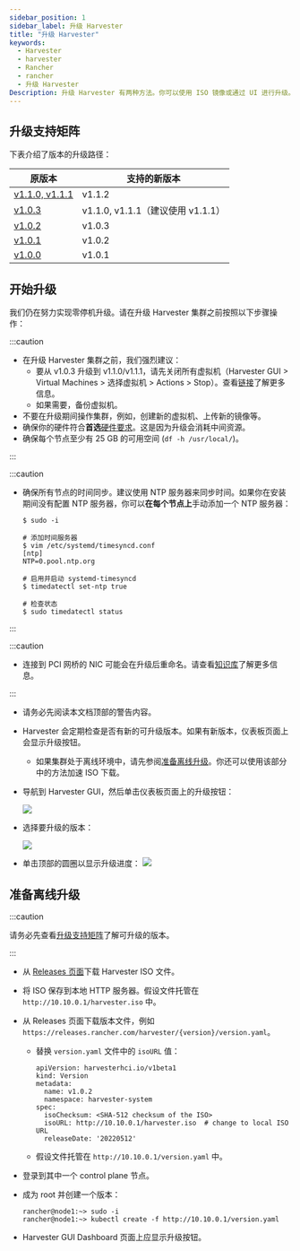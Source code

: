 ```yaml
---
sidebar_position: 1
sidebar_label: 升级 Harvester
title: "升级 Harvester"
keywords:
  - Harvester
  - harvester
  - Rancher
  - rancher
  - 升级 Harvester
Description: 升级 Harvester 有两种方法。你可以使用 ISO 镜像或通过 UI 进行升级。
---
```


## 升级支持矩阵

下表介绍了版本的升级路径：

| 原版本 | 支持的新版本 |
|----------------------|--------------------------|
| [v1.1.0, v1.1.1](./v1-1-to-v1-1-2.md) | v1.1.2        |
| [v1.0.3](./v1-0-3-to-v1-1-1.md) | v1.1.0, v1.1.1（建议使用 v1.1.1） |
| [v1.0.2](./previous-releases/v1-0-2-to-v1-0-3.md) | v1.0.3 |
| [v1.0.1](./previous-releases/v1-0-1-to-v1-0-2.md) | v1.0.2 |
| [v1.0.0](./previous-releases/v1-0-0-to-v1-0-1.md) | v1.0.1 |

## 开始升级

我们仍在努力实现零停机升级。请在升级 Harvester 集群之前按照以下步骤操作：

:::caution

- 在升级 Harvester 集群之前，我们强烈建议：
   - 要从 v1.0.3 升级到 v1.1.0/v1.1.1，请先关闭所有虚拟机（Harvester GUI > Virtual Machines > 选择虚拟机 > Actions > Stop）。查看[链接](./v1-0-3-to-v1-1-1.md#通用信息)了解更多信息。
   - 如果需要，备份虚拟机。
- 不要在升级期间操作集群，例如，创建新的虚拟机、上传新的镜像等。
- 确保你的硬件符合**首选**[硬件要求](../index.md#硬件要求)。这是因为升级会消耗中间资源。
- 确保每个节点至少有 25 GB 的可用空间 (`df -h /usr/local/`)。

:::

:::caution

- 确保所有节点的时间同步。建议使用 NTP 服务器来同步时间。如果你在安装期间没有配置 NTP 服务器，你可以**在每个节点上**手动添加一个 NTP 服务器：

   ```
   $ sudo -i

   # 添加时间服务器
   $ vim /etc/systemd/timesyncd.conf
   [ntp]
   NTP=0.pool.ntp.org

   # 启用并启动 systemd-timesyncd
   $ timedatectl set-ntp true

   # 检查状态
   $ sudo timedatectl status
   ```

:::

:::caution

- 连接到 PCI 网桥的 NIC 可能会在升级后重命名。请查看[知识库](https://harvesterhci.io/kb/nic-naming-scheme)了解更多信息。

:::

- 请务必先阅读本文档顶部的警告内容。
- Harvester 会定期检查是否有新的可升级版本。如果有新版本，仪表板页面上会显示升级按钮。
   - 如果集群处于离线环境中，请先参阅[准备离线升级](#准备离线升级)。你还可以使用该部分中的方法加速 ISO 下载。
- 导航到 Harvester GUI，然后单击仪表板页面上的升级按钮：

   ![](/img/v1.1/upgrade/upgrade_button.png)

- 选择要升级的版本：

   ![](/img/v1.1/upgrade/upgrade_select_version.png)

- 单击顶部的圆圈以显示升级进度：
   ![](/img/v1.1/upgrade/upgrade_progress.png)


## 准备离线升级

:::caution

请务必先查看[升级支持矩阵](#升级支持矩阵)了解可升级的版本。

:::

- 从 [Releases 页面](https://github.com/harvester/harvester/releases)下载 Harvester ISO 文件。
- 将 ISO 保存到本地 HTTP 服务器。假设文件托管在 `http://10.10.0.1/harvester.iso` 中。
- 从 Releases 页面下载版本文件，例如 `https://releases.rancher.com/harvester/{version}/version.yaml`。

   - 替换 `version.yaml` 文件中的 `isoURL` 值：

      ```
      apiVersion: harvesterhci.io/v1beta1
      kind: Version
      metadata:
        name: v1.0.2
        namespace: harvester-system
      spec:
        isoChecksum: <SHA-512 checksum of the ISO>
        isoURL: http://10.10.0.1/harvester.iso  # change to local ISO URL
        releaseDate: '20220512'
      ```

   - 假设文件托管在 `http://10.10.0.1/version.yaml` 中。

- 登录到其中一个 control plane 节点。
- 成为 root 并创建一个版本：

   ```
   rancher@node1:~> sudo -i
   rancher@node1:~> kubectl create -f http://10.10.0.1/version.yaml
   ```

- Harvester GUI Dashboard 页面上应显示升级按钮。
